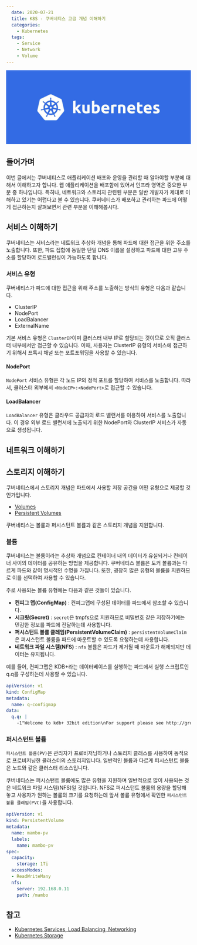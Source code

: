 ```yaml
---
  date: 2020-07-21
  title: K8S - 쿠버네티스 고급 개념 이해하기
  categories:
    - Kubernetes
  tags:
    - Service
    - Network
    - Volume
---
```


![](/images/logo/kubernetes.jpg)

## 들어가며
이번 글에서는 쿠버네티스로 애플리케이션 배포와 운영을 관리할 때 알아야할 부분에 대해서 이해하고자 합니다. 웹 애플리케이션을 배포함에 있어서 인프라 영역은 중요한 부분 중 하나입니다. 특히나, 네트워크와 스토리지 관련된 부분은 일반 개발자가 제대로 이해하고 있기는 어렵다고 볼 수 있습니다. 쿠버네티스가 배포하고 관리하는 파드에 어떻게 접근하는지 살펴보면서 관련 부분을 이해해봅시다.

## 서비스 이해하기  
쿠버네티스는 서비스라는 네트워크 추상화 개념을 통해 파드에 대한 접근을 위한 주소를 노출합니다. 또한, 파드 집합에 동일한 단일 DNS 이름을 설정하고 파드에 대한 고유 주소를 할당하여 로드밸런싱이 가능하도록 합니다.

### 서비스 유형
쿠버네티스가 파드에 대한 접근을 위해 주소를 노출하는 방식의 유형은 다음과 같습니다.

- ClusterIP
- NodePort
- LoadBalancer
- ExternalName

기본 서비스 유형은 `ClusterIP`이며 클러스터 내부 IP로 할당되는 것이므로 오직 클러스터 내부에서만 접근할 수 있습니다. 이때, 사용자는 ClusterIP 유형의 서비스에 접근하기 위해서 프록시 채널 또는 포트포워딩을 사용할 수 있습니다.

#### NodePort  
`NodePort` 서비스 유형은 각 노드 IP의 정적 포트를 할당하여 서비스를 노출합니다. 따라서, 클러스터 외부에서 `<NodeIP>:<NodePort>`로 접근할 수 있습니다.

#### LoadBalancer  
`LoadBalancer` 유형은 클라우드 공급자의 로드 밸런서를 이용하여 서비스를 노출합니다. 이 경우 외부 로드 밸런서에 노출되기 위한 NodePort와 ClusterIP 서비스가 자동으로 생성됩니다.

## 네트워크 이해하기  


## 스토리지 이해하기  
쿠버네티스에서 스토리지 개념은 파드에서 사용할 저장 공간을 어떤 유형으로 제공할 것인가입니다.

- [Volumes](https://kubernetes.io/docs/concepts/storage/volumes/)  
- [Persistent Volumes](https://kubernetes.io/docs/concepts/storage/persistent-volumes/)

쿠버네티스는 볼륨과 퍼시스턴트 볼륨과 같은 스토리지 개념을 지원합니다.

### 볼륨
쿠버네티스는 볼륨이라는 추상화 개념으로 컨테이너 내의 데이터가 유실되거나 컨테이너 사이의 데이터를 공유하는 방법을 제공합니다. 쿠버네티스 볼륨은 도커 볼륨과는 다르게 파드와 같이 명시적인 수명을 가집니다. 또한, 굉장히 많은 유형의 볼륨을 지원하므로 이를 선택하여 사용할 수 있습니다.

주로 사용되는 볼륨 유형에는 다음과 같은 것들이 있습니다.
- **컨피그 맵(ConfigMap)** : 컨피그맵에 구성된 데이터를 파드에서 참조할 수 있습니다.
- **시크릿(Secret)** : `secret`은 tmpfs으로 지원하므로 비밀번호 같은 저장하기에는 민감한 정보를 파드에 전달하는데 사용합니다.
- **퍼시스턴트 볼륨 클레임(PersistentVolumeClaim)** : `persistentVolumeClaim`은 퍼시스턴트 볼륨을 파드에 마운트할 수 있도록 요청하는데 사용합니다.
- **네트워크 파일 시스템(NFS)** : `nfs` 볼륨은 파드가 제거될 때 마운트가 해제되지만 데이터는 유지됩니다.

예를 들어, 컨피그맵은 KDB+라는 데이터베이스를 실행하는 파드에서 실행 스크립트인 q.q를 구성하는데 사용할 수 있습니다.

```yaml q-configmap.yaml
apiVersion: v1
kind: ConfigMap
metadata:
  name: q-configmap
data:
  q.q: |
    -1"Welcome to kdb+ 32bit edition\nFor support please see http://groups.google.com/d/forum/personal-kdbplus\nTutorials can be found at http://code.kx.com\nTo exit, type \\\\\nTo remove this startup msg, edit q.q";
```

### 퍼시스턴트 볼륨
`퍼시스턴트 볼륨(PV)`은 관리자가 프로비저닝하거나 스토리지 클래스를 사용하여 동적으로 프로비저닝한 클러스터의 스토리지입니다. 일반적인 볼륨과 다르게 퍼시스턴트 볼륨은 노드와 같은 클러스터 리소스입니다.

쿠버네티스는 퍼시스턴트 볼륨에도 많은 유형을 지원하며 일반적으로 많이 사용되는 것은 네트워크 파일 시스템(NFS)일 것입니다. NFS로 퍼시스턴트 볼륨의 용량을 할당해놓고 사용자가 원하는 볼륨의 크기를 요청하는데 앞서 볼륨 유형에서 확인한 `퍼시스턴트 볼륨 클레임(PVC)`을 사용합니다.

```yaml pv.yaml
apiVersion: v1
kind: PersistentVolume
metadata:
  name: mambo-pv
  labels:
    name: mambo-pv
spec:
  capacity:
    storage: 1Ti
  accessModes:
  - ReadWriteMany
  nfs:
    server: 192.168.0.11
    path: /mambo
```

## 참고
- [Kubernetes Services, Load Balancing, Networking](https://kubernetes.io/docs/concepts/services-networking/)  
- [Kubernetes Storage](https://kubernetes.io/docs/concepts/storage/)

